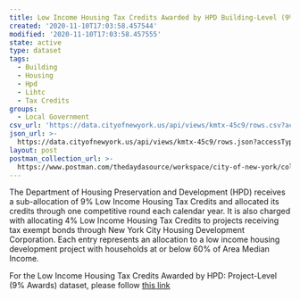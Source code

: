 ```yaml
---
title: Low Income Housing Tax Credits Awarded by HPD Building-Level (9% Awards)
created: '2020-11-10T17:03:58.457544'
modified: '2020-11-10T17:03:58.457555'
state: active
type: dataset
tags:
  - Building
  - Housing
  - Hpd
  - Lihtc
  - Tax Credits
groups:
  - Local Government
csv_url: 'https://data.cityofnewyork.us/api/views/kmtx-45c9/rows.csv?accessType=DOWNLOAD'
json_url: >-
  https://data.cityofnewyork.us/api/views/kmtx-45c9/rows.json?accessType=DOWNLOAD
layout: post
postman_collection_url: >-
  https://www.postman.com/thedaydasource/workspace/city-of-new-york/collection/15909983-67a9825f-7456-4c7a-9a76-bf0036a99a39
---
```

The Department of Housing Preservation and Development (HPD) receives a sub-allocation of 9% Low Income Housing Tax Credits and allocated its credits through one competitive round each calendar year.  It is also charged with allocating 4% Low Income Housing Tax Credits to projects receiving tax exempt bonds through New York City Housing Development Corporation.
Each entry represents an allocation to a low income housing development project with households at or below 60% of Area Median Income.

For the Low Income Housing Tax Credits Awarded by HPD: Project-Level (9% Awards) dataset, please follow <a href="https://data.cityofnewyork.us/Housing-Development/Low-Income-Housing-Tax-Credits-Awarded-by-HPD-Proj/frre-6z6q">this link</a>
